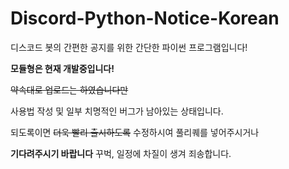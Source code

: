 # Discord-Python-Notice-Korean
디스코드 봇의 간편한 공지를 위한 간단한 파이썬 프로그램입니다!

**모듈형은 현재 개발중입니다!**

~~약속대로 업로드는 하였습니다만~~

사용법 작성 및 일부 치명적인 버그가 남아있는 상태입니다.

되도록이면 ~~더욱 빨리 출시하도록~~ 수정하시여 풀리퀘를 넣어주시거나

**기다려주시기 바랍니다** 꾸벅, 일정에 차질이 생겨 죄송합니다.
